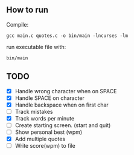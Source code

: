 ## How to run 

Compile:

`gcc main.c quotes.c -o bin/main -lncurses -lm`

run executable file with:

`bin/main`

## TODO

- [x] Handle wrong character when on SPACE
- [x] Handle SPACE on character
- [x] Handle backspace when on first char
- [ ] Track mistakes
- [x] Track words per minute
- [ ] Create starting screen. (start and quit)
- [ ] Show personal best (wpm)
- [x] Add multiple quotes
- [ ] Write score(wpm) to file